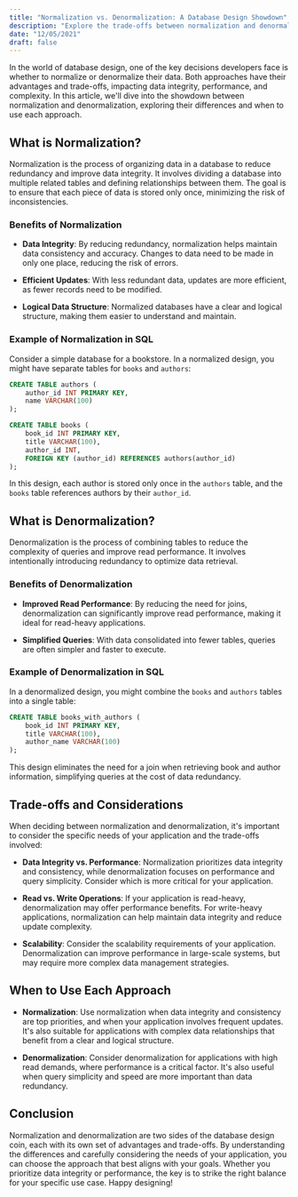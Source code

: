 ```yaml
---
title: "Normalization vs. Denormalization: A Database Design Showdown"
description: "Explore the trade-offs between normalization and denormalization in relational databases, focusing on data integrity and performance."
date: "12/05/2021"
draft: false
---
```


In the world of database design, one of the key decisions developers face is whether to normalize or denormalize their data. Both approaches have their advantages and trade-offs, impacting data integrity, performance, and complexity. In this article, we'll dive into the showdown between normalization and denormalization, exploring their differences and when to use each approach.

## What is Normalization?

Normalization is the process of organizing data in a database to reduce redundancy and improve data integrity. It involves dividing a database into multiple related tables and defining relationships between them. The goal is to ensure that each piece of data is stored only once, minimizing the risk of inconsistencies.

### Benefits of Normalization

- **Data Integrity**: By reducing redundancy, normalization helps maintain data consistency and accuracy. Changes to data need to be made in only one place, reducing the risk of errors.

- **Efficient Updates**: With less redundant data, updates are more efficient, as fewer records need to be modified.

- **Logical Data Structure**: Normalized databases have a clear and logical structure, making them easier to understand and maintain.

### Example of Normalization in SQL

Consider a simple database for a bookstore. In a normalized design, you might have separate tables for `books` and `authors`:

```sql
CREATE TABLE authors (
    author_id INT PRIMARY KEY,
    name VARCHAR(100)
);

CREATE TABLE books (
    book_id INT PRIMARY KEY,
    title VARCHAR(100),
    author_id INT,
    FOREIGN KEY (author_id) REFERENCES authors(author_id)
);
```

In this design, each author is stored only once in the `authors` table, and the `books` table references authors by their `author_id`.

## What is Denormalization?

Denormalization is the process of combining tables to reduce the complexity of queries and improve read performance. It involves intentionally introducing redundancy to optimize data retrieval.

### Benefits of Denormalization

- **Improved Read Performance**: By reducing the need for joins, denormalization can significantly improve read performance, making it ideal for read-heavy applications.

- **Simplified Queries**: With data consolidated into fewer tables, queries are often simpler and faster to execute.

### Example of Denormalization in SQL

In a denormalized design, you might combine the `books` and `authors` tables into a single table:

```sql
CREATE TABLE books_with_authors (
    book_id INT PRIMARY KEY,
    title VARCHAR(100),
    author_name VARCHAR(100)
);
```

This design eliminates the need for a join when retrieving book and author information, simplifying queries at the cost of data redundancy.

## Trade-offs and Considerations

When deciding between normalization and denormalization, it's important to consider the specific needs of your application and the trade-offs involved:

- **Data Integrity vs. Performance**: Normalization prioritizes data integrity and consistency, while denormalization focuses on performance and query simplicity. Consider which is more critical for your application.

- **Read vs. Write Operations**: If your application is read-heavy, denormalization may offer performance benefits. For write-heavy applications, normalization can help maintain data integrity and reduce update complexity.

- **Scalability**: Consider the scalability requirements of your application. Denormalization can improve performance in large-scale systems, but may require more complex data management strategies.

## When to Use Each Approach

- **Normalization**: Use normalization when data integrity and consistency are top priorities, and when your application involves frequent updates. It's also suitable for applications with complex data relationships that benefit from a clear and logical structure.

- **Denormalization**: Consider denormalization for applications with high read demands, where performance is a critical factor. It's also useful when query simplicity and speed are more important than data redundancy.

## Conclusion

Normalization and denormalization are two sides of the database design coin, each with its own set of advantages and trade-offs. By understanding the differences and carefully considering the needs of your application, you can choose the approach that best aligns with your goals. Whether you prioritize data integrity or performance, the key is to strike the right balance for your specific use case. Happy designing! 